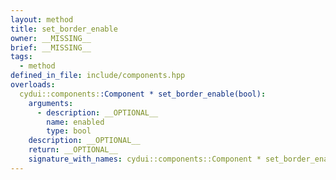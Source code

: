 ```yaml
---
layout: method
title: set_border_enable
owner: __MISSING__
brief: __MISSING__
tags:
  - method
defined_in_file: include/components.hpp
overloads:
  cydui::components::Component * set_border_enable(bool):
    arguments:
      - description: __OPTIONAL__
        name: enabled
        type: bool
    description: __OPTIONAL__
    return: __OPTIONAL__
    signature_with_names: cydui::components::Component * set_border_enable(bool enabled)
---
```


